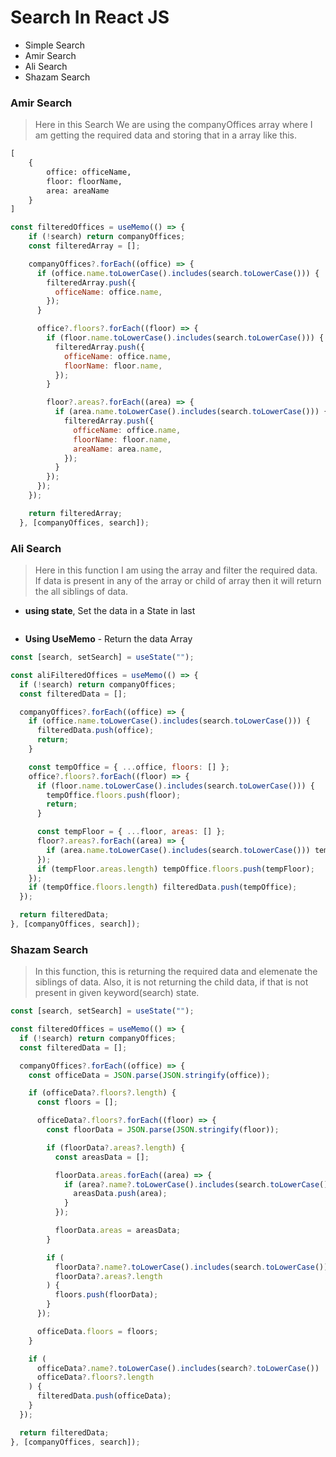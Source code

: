# Search In React JS

- Simple Search
- Amir Search
- Ali Search
- Shazam Search

### Amir Search

> Here in this Search We are using the companyOffices array where I am getting the required data and storing that in a array like this. 

```diff
[
    {
        office: officeName,
        floor: floorName,
        area: areaName
    }
]
```

```javascript
const filteredOffices = useMemo(() => {
    if (!search) return companyOffices;
    const filteredArray = [];

    companyOffices?.forEach((office) => {
      if (office.name.toLowerCase().includes(search.toLowerCase())) {
        filteredArray.push({
          officeName: office.name,
        });
      }

      office?.floors?.forEach((floor) => {
        if (floor.name.toLowerCase().includes(search.toLowerCase())) {
          filteredArray.push({
            officeName: office.name,
            floorName: floor.name,
          });
        }

        floor?.areas?.forEach((area) => {
          if (area.name.toLowerCase().includes(search.toLowerCase())) {
            filteredArray.push({
              officeName: office.name,
              floorName: floor.name,
              areaName: area.name,
            });
          }
        });
      });
    });

    return filteredArray;
  }, [companyOffices, search]);
```

### Ali Search

> Here in this function I am using the array and filter the required data. If data is present in any of the array or child of array then it will return the all siblings of data.

- **using state**, Set the data in a State in last

```javascript

```

- **Using UseMemo** - Return the data Array

```javascript
const [search, setSearch] = useState("");

const aliFilteredOffices = useMemo(() => {
  if (!search) return companyOffices;
  const filteredData = [];

  companyOffices?.forEach((office) => {
    if (office.name.toLowerCase().includes(search.toLowerCase())) {
      filteredData.push(office);
      return;
    }

    const tempOffice = { ...office, floors: [] };
    office?.floors?.forEach((floor) => {
      if (floor.name.toLowerCase().includes(search.toLowerCase())) {
        tempOffice.floors.push(floor);
        return;
      }

      const tempFloor = { ...floor, areas: [] };
      floor?.areas?.forEach((area) => {
        if (area.name.toLowerCase().includes(search.toLowerCase())) tempFloor.areas.push(area);
      });
      if (tempFloor.areas.length) tempOffice.floors.push(tempFloor);
    });
    if (tempOffice.floors.length) filteredData.push(tempOffice);
  });

  return filteredData;
}, [companyOffices, search]);
```

### Shazam Search

> In this function, this is returning the required data and elemenate the siblings of data. Also, it is not returning the child data, if that is not present in given keyword(search) state.

```javascript
const [search, setSearch] = useState("");

const filteredOffices = useMemo(() => {
  if (!search) return companyOffices;
  const filteredData = [];

  companyOffices?.forEach((office) => {
    const officeData = JSON.parse(JSON.stringify(office));

    if (officeData?.floors?.length) {
      const floors = [];

      officeData?.floors?.forEach((floor) => {
        const floorData = JSON.parse(JSON.stringify(floor));

        if (floorData?.areas?.length) {
          const areasData = [];

          floorData.areas.forEach((area) => {
            if (area?.name?.toLowerCase().includes(search.toLowerCase())) {
              areasData.push(area);
            }
          });

          floorData.areas = areasData;
        }

        if (
          floorData?.name?.toLowerCase().includes(search.toLowerCase()) ||
          floorData?.areas?.length
        ) {
          floors.push(floorData);
        }
      });

      officeData.floors = floors;
    }

    if (
      officeData?.name?.toLowerCase().includes(search?.toLowerCase()) ||
      officeData?.floors?.length
    ) {
      filteredData.push(officeData);
    }
  });

  return filteredData;
}, [companyOffices, search]);
```


